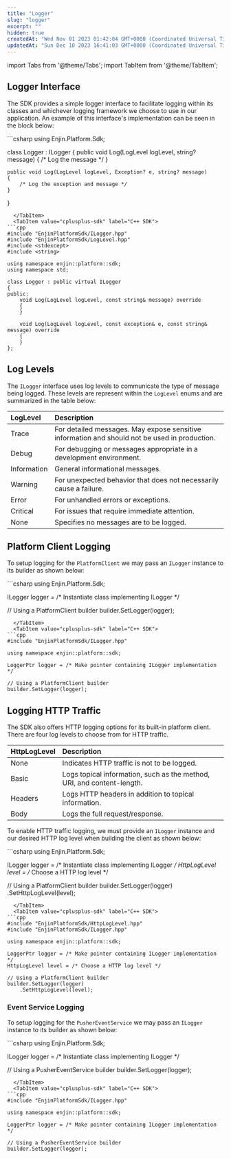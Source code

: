 ```yaml
---
title: "Logger"
slug: "logger"
excerpt: ""
hidden: true
createdAt: "Wed Nov 01 2023 01:42:04 GMT+0000 (Coordinated Universal Time)"
updatedAt: "Sun Dec 10 2023 16:41:03 GMT+0000 (Coordinated Universal Time)"
---
```


import Tabs from '@theme/Tabs';
import TabItem from '@theme/TabItem';

## Logger Interface

The SDK provides a simple logger interface to facilitate logging within its classes and whichever logging framework we choose to use in our application. An example of this interface's implementation can be seen in the block below:

<Tabs>
  <TabItem value="csharp-sdk" label="c# SDK">
```csharp
using Enjin.Platform.Sdk;

class Logger : ILogger
{
    public void Log(LogLevel logLevel, string? message)
    {
        /* Log the message */
    }

    public void Log(LogLevel logLevel, Exception? e, string? message)
    {
        /* Log the exception and message */
    }
}
```
  </TabItem>
  <TabItem value="cplusplus-sdk" label="C++ SDK">
```cpp
#include "EnjinPlatformSdk/ILogger.hpp"
#include "EnjinPlatformSdk/LogLevel.hpp"
#include <stdexcept>
#include <string>

using namespace enjin::platform::sdk;
using namespace std;

class Logger : public virtual ILogger
{
public:
    void Log(LogLevel logLevel, const string& message) override
    {
    }

    void Log(LogLevel logLevel, const exception& e, const string& message) override
    {
    }
};
```
  </TabItem>
</Tabs>

## Log Levels

The `ILogger` interface uses log levels to communicate the type of message being logged. These levels are represent within the `LogLevel` enums and are summarized in the table below:

| LogLevel    | Description                                                                                   |
| :---------- | :-------------------------------------------------------------------------------------------- |
| Trace       | For detailed messages. May expose sensitive information and should not be used in production. |
| Debug       | For debugging or messages appropriate in a development environment.                           |
| Information | General informational messages.                                                               |
| Warning     | For unexpected behavior that does not necessarily cause a failure.                            |
| Error       | For unhandled errors or exceptions.                                                           |
| Critical    | For issues that require immediate attention.                                                  |
| None        | Specifies no messages are to be logged.                                                       |

## Platform Client Logging

To setup logging for the `PlatformClient` we may pass an `ILogger` instance to its builder as shown below:

<Tabs>
  <TabItem value="csharp-sdk" label="c# SDK">
```csharp
using Enjin.Platform.Sdk;

ILogger logger = /* Instantiate class implementing ILogger */

// Using a PlatformClient builder
builder.SetLogger(logger);
```
  </TabItem>
  <TabItem value="cplusplus-sdk" label="C++ SDK">
```cpp
#include "EnjinPlatformSdk/ILogger.hpp"

using namespace enjin::platform::sdk;

LoggerPtr logger = /* Make pointer containing ILogger implementation */

// Using a PlatformClient builder
builder.SetLogger(logger);
```
  </TabItem>
</Tabs>

## Logging HTTP Traffic

The SDK also offers HTTP logging options for its built-in platform client. There are four log levels to choose from for HTTP traffic.

| HttpLogLevel | Description                                                            |
| :----------- | :--------------------------------------------------------------------- |
| None         | Indicates HTTP traffic is not to be logged.                            |
| Basic        | Logs topical information, such as the method, URI, and content-length. |
| Headers      | Logs HTTP headers in addition to topical information.                  |
| Body         | Logs the full request/response.                                        |

To enable HTTP traffic logging, we must provide an `ILogger` instance and our desired HTTP log level when building the client as shown below:

<Tabs>
  <TabItem value="csharp-sdk" label="c# SDK">
```csharp
using Enjin.Platform.Sdk;

ILogger logger = /* Instantiate class implementing ILogger */
HttpLogLevel level = /* Choose a HTTP log level */

// Using a PlatformClient builder
builder.SetLogger(logger)
       .SetHttpLogLevel(level);
```
  </TabItem>
  <TabItem value="cplusplus-sdk" label="C++ SDK">
```cpp
#include "EnjinPlatformSdk/HttpLogLevel.hpp"
#include "EnjinPlatformSdk/ILogger.hpp"

using namespace enjin::platform::sdk;

LoggerPtr logger = /* Make pointer containing ILogger implementation */
HttpLogLevel level = /* Choose a HTTP log level */

// Using a PlatformClient builder
builder.SetLogger(logger)
    .SetHttpLogLevel(level);
```
  </TabItem>
</Tabs>

### Event Service Logging

To setup logging for the `PusherEventService` we may pass an `ILogger` instance to its builder as shown below:

<Tabs>
  <TabItem value="csharp-sdk" label="c# SDK">
```csharp
using Enjin.Platform.Sdk;

ILogger logger = /* Instantiate class implementing ILogger */

// Using a PusherEventService builder
builder.SetLogger(logger);
```
  </TabItem>
  <TabItem value="cplusplus-sdk" label="C++ SDK">
```cpp
#include "EnjinPlatformSdk/ILogger.hpp"

using namespace enjin::platform::sdk;

LoggerPtr logger = /* Make pointer containing ILogger implementation */

// Using a PusherEventService builder
builder.SetLogger(logger);
```
  </TabItem>
</Tabs>
